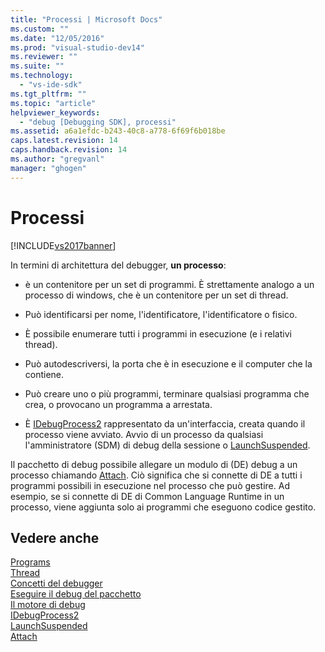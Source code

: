 ```yaml
---
title: "Processi | Microsoft Docs"
ms.custom: ""
ms.date: "12/05/2016"
ms.prod: "visual-studio-dev14"
ms.reviewer: ""
ms.suite: ""
ms.technology: 
  - "vs-ide-sdk"
ms.tgt_pltfrm: ""
ms.topic: "article"
helpviewer_keywords: 
  - "debug [Debugging SDK], processi"
ms.assetid: a6a1efdc-b243-40c8-a778-6f69f6b018be
caps.latest.revision: 14
caps.handback.revision: 14
ms.author: "gregvanl"
manager: "ghogen"
---
```

# Processi
[!INCLUDE[vs2017banner](../../code-quality/includes/vs2017banner.md)]

In termini di architettura del debugger, **un processo**:  
  
-   è un contenitore per un set di programmi.  È strettamente analogo a un processo di windows, che è un contenitore per un set di thread.  
  
-   Può identificarsi per nome, l'identificatore, l'identificatore o fisico.  
  
-   È possibile enumerare tutti i programmi in esecuzione \(e i relativi thread\).  
  
-   Può autodescriversi, la porta che è in esecuzione e il computer che la contiene.  
  
-   Può creare uno o più programmi, terminare qualsiasi programma che crea, o provocano un programma a arrestata.  
  
-   È [IDebugProcess2](../../extensibility/debugger/reference/idebugprocess2.md) rappresentato da un'interfaccia, creata quando il processo viene avviato.  Avvio di un processo da qualsiasi l'amministratore \(SDM\) di debug della sessione o [LaunchSuspended](../../extensibility/debugger/reference/idebugenginelaunch2-launchsuspended.md).  
  
 Il pacchetto di debug possibile allegare un modulo di \(DE\) debug a un processo chiamando [Attach](../../extensibility/debugger/reference/idebugprocess2-attach.md).  Ciò significa che si connette di DE a tutti i programmi possibili in esecuzione nel processo che può gestire.  Ad esempio, se si connette di DE di Common Language Runtime in un processo, viene aggiunta solo ai programmi che eseguono codice gestito.  
  
## Vedere anche  
 [Programs](../../extensibility/debugger/programs.md)   
 [Thread](../../extensibility/debugger/threads.md)   
 [Concetti del debugger](../../extensibility/debugger/debugger-concepts.md)   
 [Eseguire il debug del pacchetto](../../extensibility/debugger/debug-package.md)   
 [Il motore di debug](../../extensibility/debugger/debug-engine.md)   
 [IDebugProcess2](../../extensibility/debugger/reference/idebugprocess2.md)   
 [LaunchSuspended](../../extensibility/debugger/reference/idebugenginelaunch2-launchsuspended.md)   
 [Attach](../../extensibility/debugger/reference/idebugprocess2-attach.md)